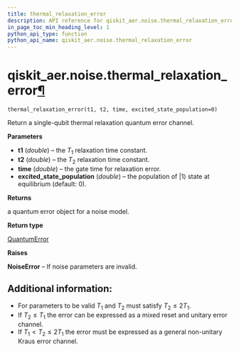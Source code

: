 ```yaml
---
title: thermal_relaxation_error
description: API reference for qiskit_aer.noise.thermal_relaxation_error
in_page_toc_min_heading_level: 1
python_api_type: function
python_api_name: qiskit_aer.noise.thermal_relaxation_error
---
```


# qiskit\_aer.noise.thermal\_relaxation\_error[¶](#qiskit-aer-noise-thermal-relaxation-error "Permalink to this headline")

<span id="qiskit_aer.noise.thermal_relaxation_error" />

`thermal_relaxation_error(t1, t2, time, excited_state_population=0)`

Return a single-qubit thermal relaxation quantum error channel.

**Parameters**

*   **t1** (*double*) – the $T_1$ relaxation time constant.
*   **t2** (*double*) – the $T_2$ relaxation time constant.
*   **time** (*double*) – the gate time for relaxation error.
*   **excited\_state\_population** (*double*) – the population of $|1\rangle$ state at equilibrium (default: 0).

**Returns**

a quantum error object for a noise model.

**Return type**

[QuantumError](qiskit_aer.noise.QuantumError "qiskit_aer.noise.QuantumError")

**Raises**

**NoiseError** – If noise parameters are invalid.

## Additional information:

*   For parameters to be valid $T_1$ and $T_2$ must satisfy $T_2 \le 2 T_1$.
*   If $T_2 \le T_1$ the error can be expressed as a mixed reset and unitary error channel.
*   If $T_1 < T_2 \le 2 T_1$ the error must be expressed as a general non-unitary Kraus error channel.


